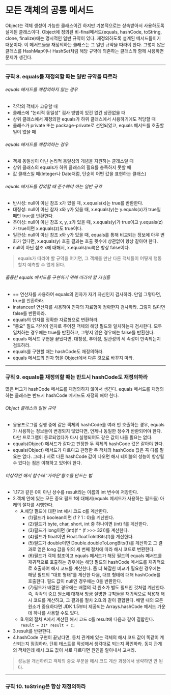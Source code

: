 # 모든 객체의 공통 메서드
Object는 객체 생성이 가능한 클래스이긴 하지만 기본적으로는 상속받아서 사용하도록 설계된 클래스이다. Object에 정의된 비-final메서드(equals, hashCode, 
toString, clone, finalize)에는 명시적인 일반 규약이 있다. 재정의하도록 설계된 메서드들이기 때문이다. 이 메서드들을 재정의하는 클래스는 그 일반 규약을 
따라야 한다. 그렇지 않은 클래스를 HashMap이나 HashSet처럼 해당 규약에 의존하는 클래스와 함께 사용하면 문제가 생긴다.
<hr/>

### 규칙 8. equals를 재정의할 때는 일반 규약을 따르라
###### equals 메서드를 재정의하지 않는 경우
* 각각의 객체가 고유할 때
* 클래스에 "논리적 동일성" 검사 방법이 있건 없건 상관없을 때
* 상위 클래스에서 재정의한 equals가 하위 클래스에서 사용하기에도 적당할 때
* 클래스가 private 또는 package-private로 선언되었고, equals 메서드를 호출할 일이 없을 때
###### equals 메서드를 재정의하는 경우
* 객체 동일성이 아닌 논리적 동일성의 개념을 지원하는 클래스일 때
* 상위 클래스의 equals가 하위 클래스의 필요를 충족하지 못할 때
* 값 클래스일 때(Integer나 Date처럼, 단순히 어떤 값을 표현하는 클래스)
###### equals 메서드를 정의할 때 준수해야 하는 일반 규약
* 반사성: null이 아닌 참조 x가 있을 때, x.equals(x)는 true를 반환한다.
* 대칭성: null이 아닌 참자 x와 y가 있을 때, x.equals(y)는 y.equals(x)가 true일 때만 true를 반환한다.
* 추이성: null이 아닌 참조 x, y, z가 있을 때, x.equals(y)가 true이고 y.equals(z)가 true이면 x.equals(z)도 true이다.
* 일관성: null이 아닌 참조 x와 y가 있을 때, equals를 통해 비교되는 정보에 아무 변화가 없다면, x.equals(y) 호출 결과는 호출 횟수에 상관없이 항상 같아야 한다.
* null이 아닌 참조 x에 대해서, x.equals(null)은 항상 false이다.
> equals가 따라야 할 규약을 어기면, 그 객체를 만난 다른 객체들이 어떻게 행동할지 예측할 수 없게 된다.
###### 훌륭한 equals 메서드를 구현하기 위해 따라야 할 지침들
* == 연산자를 사용하여 equals의 인자가 자기 자신인지 검사하라. 만일 그렇다면, true를 반환하라.
* instanceof 연산자를 사용하여 인자의 자료형이 정확한지 검사하라. 그렇지 않다면 false를 반환하라.
* equals의 인자를 정확한 자료형으로 변환하라.
* "중요" 필드 각각이 인자로 주어진 객체의 해당 필드와 일치하는지 검사한다. 모두 일치하는 경우에는 true를 반환하고, 그렇지 않은 경우에는 false를 반환한다.
* equals 메서드 구현을 끝냈다면, 대칭성, 추이성, 일관성의 세 속성이 만족되는지 검토하라.
* equals를 구현할 때는 hashCode도 재정의하라.
* equals 메서드의 인자 형을 Object에서 다른 것으로 바꾸지 마라.
<hr/>

### 규칙 9. equals를 재정의할 때는 반드시 hashCode도 재정의하라
많은 버그가 hashCode 메서드를 재정의하지 않아서 생긴다. equals 메서드를 재정의하는 클래스는 반드시 hashCode 메서드도 재정의 해야 한다.
###### Object 클래스의 일반 규약
* 응용프로그램 실행 중에 같은 객체의 hashCode를 여러 번 호출하는 경우, equals가 사용하는 정보들이 변경되지 않았다면, 언제나 동일한 정수가 반환되어야 한다. 
다만 프로그램이 종료되었다가 다시 실행되어도 같은 값이 나올 필요는 없다.
* equals(Object) 메서드가 같다고 판정한 두 객체의 hashCode 값은 같아야 한다.
* equals(Object) 메서드가 다르다고 판정한 두 객체의 hashCode 값은 꼭 다를 필요는 없다. 그러나 서로 다른 hashCode 값이 나오면 해시 테이블의 성능이 
향상될 수 있다는 점은 이해하고 있어야 한다.
###### 이상적인 해시 함수에 '가까운'함수를 만드는 법
* 1.17과 같은 0이 아닌 상수를 result라는 이름의 int 변수에 저장한다.
* 2.객체 안에 있는 모든 중요 필드 f에 대해서(equals 메서드가 사용하는 필드들) 아래의 절차를 시행한다.
  * A.해당 필드에 대한 int 해시 코드 c를 계산한다.
    * (1)필드가 boolean이면 (f ? 1 : 0)을 계산한다.
    * (2)필드가 byte, char, short, int 중 하나이면 (int) f를 계산한다.
    * (3)필드가 long이면 (int)(f ^ (f >>> 32))를 계산한다.
    * (4)필드가 float이면 Float.floatToIntBits(f)를 계산한다.
    * (5)필드가 double이면 Double.doubleToLongBits(f)를 계산하고 그 결과로 얻은 long 값을 위의 세 번째 절차에 따라 해시 코드로 변환한다.
    * (6)필드가 객체 참조이고 equals 메서드가 해당 필드의 equals 메서드를 재귀적으로 호출하는 경우에는 해당 필드의 hashCode 메서드를 재귀적으로 호출하여 
    해시 코드를 계산한다. 좀 더 복잡한 비교가 필요한 경우에는 해당 필드의 "대표 형태"를 계산한 다음, 대표 형태에 대해 hashCode를 호출한다. 필드 값이 null인 경우에는 
    0을 반환한다.
    * (7)필드가 배열인 경우에는 배열의 각 원소가 별도 필드인 것처럼 계산한다. 즉, 각각의 중요 원소에 대해서 방금 설명한 규칙들을 재귀적으로 적용해 해시 코드를 계산하고, 그 결과를 
    절차 2.B.와 같이 결합한다. 배열 내의 모든 원소가 중요하다면 JDK 1.5부터 제공되는 Arrays.hashCode 메서드 가운데 하나를 사용할 수도 있다.
  * B.위의 절차 A에서 계산된 해시 코드 c를 result에 다음과 같이 결합한다. ```result = 31* result + c;```
* 3.result를 반환한다.
* 4.hashCode 구현이 끝났다면, 동치 관계에 있는 객체의 해시 코드 값이 똑같이 계산되는지 점검하라. 단위 테스트를 작성해서 생각대로 되는지 확인하라. 동치 관계의 객체인데 해시 코드 값이 서로 
다르다면 원인을 알아내서 고쳐라.
> 성능을 개선하려고 객체의 중요 부분을 해시 코드 계산 과정에서 생략하면 안 된다.
<hr/>

### 규칙 10. toString은 항상 재정의하라
